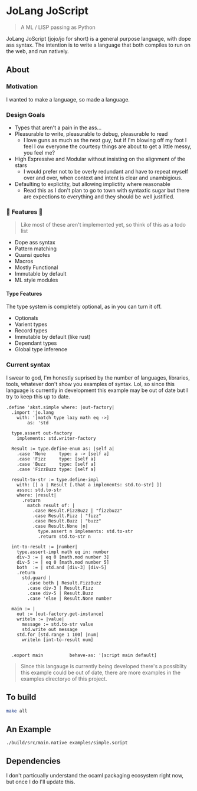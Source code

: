 # JoLang JoScript

> A ML / LISP passing as Python

JoLang JoScript (jojo/jo for short) is a general purpose language,
with dope ass syntax. The intention is to write a language that
both compiles to run on the web, and run natively.

[namesake]: https://www.youtube.com/watch?v=Xg5wISNSDvQ

## About

### Motivation

I wanted to make a language, so made a language.

### Design Goals

- Types that aren't a pain in the ass...
- Pleasurable to write, pleasurable to debug, pleasurable to read
  - I love guns as much as the next guy, but if I'm blowing off my
    foot I feel I ow everyone the courtesy things are about to get
    a little messy, you feel me?
- High Expressive and Modular without insisting on the alignment of the stars
  - I would prefer not to be overly redundant
    and have to repeat myself over and over, when context and
    intent is clear and unambigious.
- Defaulting to explictity, but allowing implictity where reasonable
  - Read this as I don't plan to go to town with syntaxtic sugar
    but there are expections to everything and they should be well
    justified.

### 🌚  Features 🌝

> Like most of these aren't implemented yet, so think of this as a todo list

- Dope ass syntax
- Pattern matching
- Quansi quotes
- Macros
- Mostly Functional
- Immutable by default
- ML style modules

#### Type Features

The type system is completely optional, as in you can turn it off.

- Optionals
- Varient types
- Record types
- Immutable by default (like rust)
- Dependant types
- Global type inference

### Current syntax

I swear to god, I'm honestly suprised by the number of languages,
libraries, tools, whatever don't show you examples of syntax. Lol,
so since this language is currently in development this example may
be out of date but I try to keep this up to date.

```jojo
.define 'akst.simple where: |out-factory|
  .import 'jo.lang
    with: '[match type lazy math eq ->]
		as: 'std

  type.assert out-factory
    implements: std.writer-factory

  Result := type.define-enum as: |self a|
    .case 'None     type: a -> [self a]
    .case 'Fizz     type: [self a]
    .case 'Buzz     type: [self a]
    .case 'FizzBuzz type: [self a]

  result-to-str := type.define-impl
    with: [[ a | Result [.that a implements: std.to-str] ]]
    assoc: std.to-str
    where: |result|
      .return
        match result of: |
          .case Result.FizzBuzz | "fizzbuzz"
          .case Result.Fizz | "fizz"
          .case Result.Buzz | "buzz"
          .case Result.None |n|
            type.assert n implements: std.to-str
            .return std.to-str n

  int-to-result := |number|
    type.assert-impl math eq in: number
    div-3 := | eq 0 [math.mod number 3]
    div-5 := | eq 0 [math.mod number 5]
    both  := | std.and [div-3] [div-5]
    .return
      std.guard |
        .case both | Result.FizzBuzz
        .case div-3 | Result.Fizz
        .case div-5 | Result.Buzz
        .case 'else | Result.None number

  main := |
    out := [out-factory.get-instance]
    writeln := |value|
      message := std.to-str value
      std.write out message
    std.for [std.range 1 100] |num|
      writeln [int-to-result num]


  .export main          behave-as: '[script main default]
```

> Since this langauge is currently being developed there's a possiblity
> this example could be out of date, there are more examples in the
> examples directoryo of this project.

## To build

```sh
make all
```

## An Example

```sh
./build/src/main.native examples/simple.script
```

## Dependencies

I don't particually understand the ocaml packaging ecosystem
right now, but once I do I'll update this.

